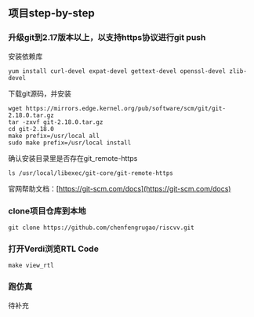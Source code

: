 ## 项目step-by-step

### 升级git到2.17版本以上，以支持https协议进行git push

安装依赖库
```
yum install curl-devel expat-devel gettext-devel openssl-devel zlib-devel
```

下载git源码，并安装
```
wget https://mirrors.edge.kernel.org/pub/software/scm/git/git-2.18.0.tar.gz
tar -zxvf git-2.18.0.tar.gz
cd git-2.18.0
make prefix=/usr/local all
sudo make prefix=/usr/local install
```

确认安装目录里是否存在git_remote-https
```
ls /usr/local/libexec/git-core/git-remote-https
```

官网帮助文档：[https://git-scm.com/docs](https://git-scm.com/docs)  


### clone项目仓库到本地

```
git clone https://github.com/chenfengrugao/riscvv.git
```

### 打开Verdi浏览RTL Code

```
make view_rtl
```

### 跑仿真

待补充  

